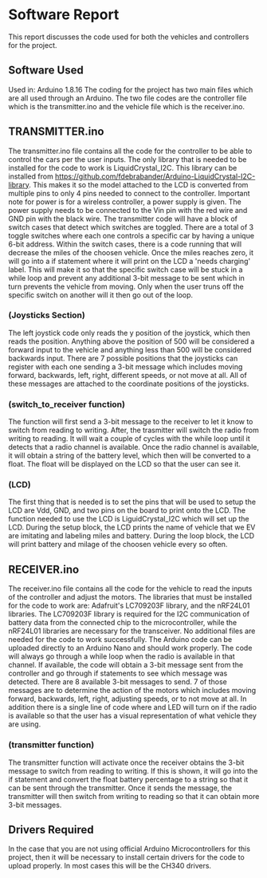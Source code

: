 # Software Report
This report discusses the code used for both the vehicles and controllers for the project.

## Software Used
Used in: Arduino 1.8.16
The coding for the project has two main files which are all used through an Arduino. The two file codes are the controller file which is the transmitter.ino and the vehicle file which is the receiver.ino.

## TRANSMITTER.ino
The transmitter.ino file contains all the code for the controller to be able to control the cars per the user inputs. The only library that is needed to be installed for the code to work is LiquidCrystal_I2C. This library can be installed from https://github.com/fdebrabander/Arduino-LiquidCrystal-I2C-library.  This makes it so the model attached to the LCD is converted from multiple pins to only 4 pins needed to connect to the controller. Important note for power is for a wireless controller, a power supply is given. The power supply needs to be connected to the Vin pin with the red wire and GND pin with the black wire. The transmitter code will have a block of switch cases that detect which switches are toggled. There are a total of 3 toggle switches where each one controls a specific car by having a unique 6-bit address. Within the switch cases, there is a code running that will decrease the miles of the choosen vehicle. Once the miles reaches zero, it will go into a if statement where it will print on the LCD a 'needs charging' label. This will make it so that the specific switch case will be stuck in a while loop and prevent any additional 3-bit message to be sent which in turn prevents the vehicle from moving. Only when the user truns off the specific switch on another will it then go out of the loop.

### (Joysticks Section)
The left joystick code only reads the y position of the joystick, which then reads the position. Anything above the position of 500 will be considered a forward input to the vehicle and anything less than 500 will be considered backwards input. There are 7 possible positions that the joysticks can register with each one sending a 3-bit message which includes moving forward, backwards, left, right, different speeds, or not move at all. All of these messages are attached to the coordinate positions of the joysticks.

### (switch_to_receiver function)
The function will first send a 3-bit message to the receiver to let it know to switch from reading to writing. After, the trasmitter will switch the radio from writing to reading. It will wait a couple of cycles with the while loop until it detects that a radio channel is available. Once the radio channel is available, it will obtain a string of the battery level, which then will be converted to a float. The float will be displayed on the LCD so that the user can see it.

### (LCD)
The first thing that is needed is to set the pins that will be used to setup the LCD are Vdd, GND, and two pins on the board to print onto the LCD. The function needed to use the LCD is LiguidCrystal_I2C which will set up the LCD. During the setup block, the LCD prints the name of vehicle that we EV are imitating and labeling miles and battery. During the loop block, the LCD will print battery and milage of the choosen vehicle every so often.

## RECEIVER.ino
The receiver.ino file contains all the code for the vehicle to read the inputs of the controller and adjust the motors. The libraries that must be installed for the code to work are: Adafruit's LC709203F library, and the nRF24L01 libraries. The LC709203F library is required for the I2C communication of battery data from the connected chip to the microcontroller, while the nRF24L01 libraries are necessary for the transceiver. No additional files are needed for the code to work successfully. The Arduino code can be uploaded directly to an Arduino Nano and should work properly. The code will always go through a while loop when the radio is available in that channel. If available, the code will obtain a 3-bit message sent from the controller and go through if statements to see which message was detected. There are 8 available 3-bit messages to send. 7 of those messages are to determine the action of the motors which includes moving forward, backwards, left, right, adjusting speeds, or to not move at all. In addition there is a single line of code where and LED will turn on if the radio is available so that the user has a visual representation of what vehicle they are using.

### (transmitter function)
The transmitter function will activate once the receiver obtains the 3-bit message to switch from reading to writing. If this is shown, it will go into the if statement and convert the float battery percentage to a string so that it can be sent through the transmitter. Once it sends the message, the transmitter will then switch from writing to reading so that it can obtain more 3-bit messages.

## Drivers Required
In the case that you are not using official Arduino Microcontrollers for this project, then it will be necessary to install certain drivers for the code to upload properly. In most cases this will be the CH340 drivers.
